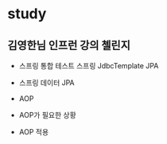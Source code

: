 # study


## 김영한님 인프런 강의 첼린지

- 스프링 통합 테스트 스프링 JdbcTemplate JPA
- 스프링 데이터 JPA

- AOP
- AOP가 필요한 상황
- AOP 적용
